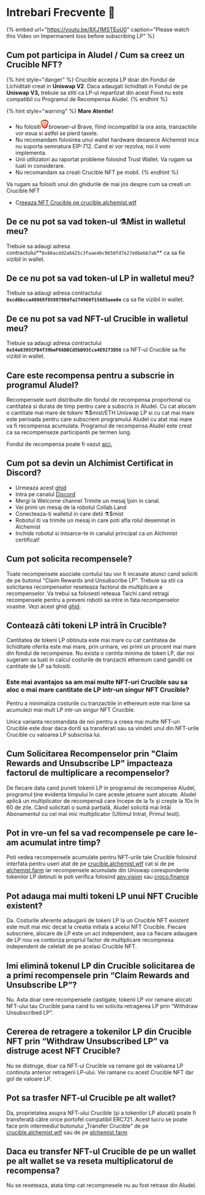 # Intrebari Frecvente 📖



{% embed url="https://youtu.be/8XJ1MSTEuU0" caption="Please watch this Video on Impermanent loss before subscribing LP" %}

## **Cum pot participa in Aludel / Cum sa creez un Crucible NFT?**

{% hint style="danger" %}
Crucible accepta LP doar din Fondul de Lichiditati creat in **Uniswap V2**. Daca adaugati lichiditati in Fondul de pe **Uniswap V3,** trebuie sa stiti ca LP-ul repartizat din acest Fond nu este compatibil cu Programul de Recompensa Aludel.
{% endhint %}

{% hint style="warning" %}
**Mare Atentie!**

* Nu folositi![](../.gitbook/assets/brave.png)browser-ul Brave, fiind incompatibil la ora asta, tranzactiile vor esua si astfel se pierd taxele.
* Nu recomandam folosirea unui wallet hardware deoarece Alchemist inca nu suporta semnatura EIP-712. Cand ei vor rezolva, noi il vom implementa.
* Unii utilizatori au raportat probleme folosind Trust Wallet. Va rugam sa luati in considerare.
* Nu recomandam sa creati Crucible NFT pe mobil.
{% endhint %}

Va rugam sa folositi unul din ghidurile de mai jos despre cum sa creati un Crucible NFT

* C[reeaza NFT Crucible pe crucible.alchemist.wtf](guides-crucible.alchemist.wtf/)

## **De ce nu pot sa vad token-ul ⚗️Mist in walletul meu?** 

Trebuie sa adaugi adresa contractului**`0x88acdd2a6425c3faae4bc9650fd7e27e0bebb7ab`** ca sa fie vizibil in wallet.

## **De ce nu pot sa vad token-ul LP in walletul meu?**

Trebuie sa adaugi adresa contractului **`0xcd6bcca48069f8588780dfa274960f15685aee0e`** ca sa fie vizibil in wallet.

## **De ce nu pot sa vad NFT-ul Crucible in walletul meu?**

Trebuie sa adaugi adresa contractului  **`0x54e0395CFB4f39beF66DBCd5bD93Cca4E9273D56`** ca NFT-ul Crucible sa fie vizibil in wallet.

## **Care este recompensa pentru a subscrie in programul Aludel?**

Recompensele sunt distribuite din fondul de recompensa proportional cu cantitatea si durata de timp pentru care a subscris in Aludel. Cu cat alocam o cantitate mai mare de tokeni ⚗️$mist/ETH Uniswap LP si cu cat mai mare este perioada pentru care subscriem programului Aludel cu atat mai mare va fi recompensa acumulata. Programul de recompensa Aludel este creat ca sa recompenseze participantii pe termen lung.

Fondul de recompensa poate fi vazut [aici.](https://etherscan.io/address/0x04108d6e9a51bec5170f8fd953a156cf754ba541)

## **Cum pot sa devin un Alchimist Certificat in Discord?**

* Urmeaza acest [ghid](how-to-become-a-certified-alchemist-on-discord.md)
* Intra pe canalul [Discord](https://discord.com/invite/qWQQMMKjKe)
* Mergi la Welcome channel Trimite un mesaj !join in canal.
* Vei primi un mesaj de la robotul Collab.Land
* Conecteaza-ti walletul in care detii ⚗️$mist
* Robotul iti va trimite un mesaj in care poti afla rolul desemnat in Alchemist 
* Inchide robotul si intoarce-te in canalul principal ca un Alchimist certificat!

## **Cum pot solicita recompensele?**

Toate recompensele asociate contului tau vor fi incasate atunci cand soliciti de pe butonul "Claim Rewards and Unsubscribe LP". Trebuie sa stii ca solicitarea recompenselor reseteaza factorul de multiplicare a recompenselor. Va trebui sa folosesti reteaua Taichi cand retragi recompensele pentru a preveni robotii sa intre in fata recompenselor voastre. Vezi acest ghid [ghid](guides-alchemist.farm/how-to-claim-rewards-and-unsubscribe-your-lp-from-the-aludel-using-the-taichi-network.md).

## Contează câti tokeni LP intră în **Crucible?**

Cantitatea de tokeni LP obtinuta este mai mare cu cat cantitatea de lichiditate oferita este mai mare, prin urmare, vei primi un procent mai mare din fondul de recompense. Nu exista o cerinta minima de token LP, dar noi sugeram sa luati in calcul costurile de tranzactii ethereum cand ganditi ce cantitate de LP sa folositi.

### **Este mai avantajos sa am mai multe NFT-uri Crucible sau sa aloc o mai mare cantitate de LP intr-un singur NFT Crucible?**

Pentru a minimaliza costurile cu tranzactiile in ethereum este mai bine sa acumulezi mai mult LP intr-un singur NFT Crucible.

Unica varianta recomandata de noi pentru a creea mai multe NFT-uri Crucible este doar daca doriti sa transferati sau sa vindeti unul din NFT-urile Crucible cu valoarea LP subscrisa lui.

## **Cum Solicitarea Recompenselor prin "Claim Rewards and Unsubscribe LP" impacteaza factorul de multiplicare a recompenselor?**

De fiecare data cand puneti tokenii LP in programul de recompense Aludel, programul ține evidența timpului în care aceste jetoane sunt alocate. Aludel aplică un multiplicator de recompensă care începe de la 1x și crește la 10x în 60 de zile. Când solicitati o sumă parțială, Aludel solicită mai întâi Abonamentul cu cel mai mic multiplicator \(Ultimul Intrat, Primul Iesit\).

## **Pot in vre-un fel sa vad recompensele pe care le-am acumulat intre timp?**

Poti vedea recompensele acumulate pentru NFT-urile tale Crucible folosind interfata pentru useri atat de pe [crucible.alchemist.wtf](https://crucible.alchemist.wtf/) cat si de pe [alchemist.farm](https://alchemist.farm/) iar recompensele acumulate din Uniswap corespondente tokenilor LP detinuti le poti verifica folosind [apy.vision](https://apy.vision/) sau [croco.finance](https://croco.finance/)

## **Pot adauga mai multi tokeni LP unui NFT Crucible existent?**

Da. Costurile aferente adaugarii de tokeni LP la un Crucible NFT existent este mult mai mic decat la creatia initiala a acelui NFT Crucible. Fiecare subscriere, alocare de LP este un act independent, asa ca fiecare adaugare de LP nou va contoriza propriul factor de multiplicare recompnesa independent de celelalt de pe acelasi Crucible NFT. 

## Imi elimină tokenul LP din **Crucible solicitarea  de a primi recompensele prin “Claim Rewards and Unsubscribe LP”?**

Nu. Asta doar cere recompensele castigate, tokenii LP vor ramane alocati NFT-ului tau Crucible pana cand tu vei solicita retragerea LP prin “Withdraw Unsubscribed LP”.

## **Cererea de retragere a tokenilor LP din Crucible NFT prin “Withdraw Unsubscribed LP” va distruge acest NFT Crucible?**

Nu se distruge, doar ca NFT-ul Crucible va ramane gol de valoarea LP continuta anterior retragerii LP-ului. Vei ramane cu acest Crucible NFT dar gol de valoare LP. 

## **Pot sa trasfer NFT-ul Crucible pe alt wallet?**

Da, proprietatea asupra NFT-ului Crucible \(și a tokenilor LP alocati\) poate fi transferată către orice portofel compatibil ERC721. Acest lucru se poate face prin intermediul butonului „Transfer Crucible” de pe [crucible.alchemist.wtf](https://crucible.alchemist.wtf/) sau de pe [alchemist.farm](https://alchemist.farm/)

## **Daca eu transfer NFT-ul Crucible de pe un wallet pe alt wallet se va reseta multiplicatorul de recompensa?**

Nu se reseteaza, atata timp cat recompnesele nu au fost retrase din Aludel.

